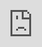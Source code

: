 ```yaml
---
title: Bitcoin Has Failed
post_status: publish
featured_image: /_images/BitcoinHasFailed.jpeg
---
```


<iframe src="https://player.vimeo.com/video/847253598?badge=0&amp;autopause=0&amp;player_id=0&amp;app_id=58479" frameborder="0" allow="autoplay; fullscreen; picture-in-picture" allowfullscreen style="position:absolute;top:0;left:0;width:100%;height:100%;" title="025 Bitcoin Has Failed"></iframe>

<div style="margin-bottom:30px;"></div>

## Transcript

Okay, now let's turn to the people who will tell you that Bitcoin has already failed. It has failed because after 14 years, more people should use Bitcoin. 

And since the use of Bitcoin in principle is not tied to identities, it's not statistically possible to know how many people really are using Bitcoin. Also, the number of Bitcoin addresses, which is very often used to make assumptions about how many people use Bitcoin, is not really a good indicator because one person can have millions of Bitcoin addresses and the other way around. A big exchange, for instance, can manage the bitcoin of thousands of users under one address. 

So, but as we have KYC exchanges that identify all the users, we also have numbers from that exchanges. And that is not bitcoin, that's cryptocurrency in general. So as we see here on that scale, on the chart, last year we had 402 million cryptocurrency users globally who are registered or have been registered at a cryptocurrency exchange. Let's make a rough calculation on Bitcoin users. If we have 400 million crypto asset users worldwide on these KYC exchanges and 46% is the market share of bitcoin, we could say we have around 184 million Bitcoin users globally (that are only those on exchanges). So I think that's rather much for an invention that started in 2009 when it had a value of zero and no one was interested in it in the first years. And there's also not a marketing department for Bitcoin. 

Then here is a survey, uh, which was asking people how common is crypto? Meaning have you ever used or owned a cryptocurrency? That's from the year 2020. And as you can see, 32% of the people in that survey in Nigeria said, yes, I have owned or used Bitcoin and other currencies before. Vietnam 20%, Philippines 20%, Turkey 16%. It's not a surprise that these are countries with high inflation and also sometimes with not so democratic leaderships. And keep in mind that the Nigerian population, for instance, is on average 19 years old, compared to the US  average age of 38 and Germany's median age of 44 years. So the people in Nigeria are young, they want to work, they are tech-savvy, and they value cryptocurrencies despite their volatility because their own national currency, the Naira is losing over 25% of its value per year. So those people already got it. They know that Bitcoin is basically a safe haven for them compared to the national currency.
